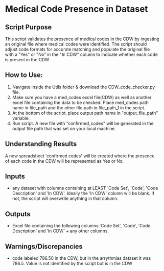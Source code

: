 # Medical Code Presence in Dataset

## Script Purpose
This script validates the presence of medical codes in the CDW by ingesting an original file where medical codes were identified. The script should adjust code formats for accurate matching and populate the original file with a "Yes" or "No" in the "In CDW" column to indicate whether each code is present in the CDW.


## How to Use:
1) Navigate inside the Utils folder & download the CDW_code_checker.py file.
2) Make sure you have a med_codes excel file(CDW) as well as another excel file containing the data to be checked. Place med_codes path name in file_path and the other file path in file_path_1 in the script.
3) At the bottom of the script, place output path name in "output_file_path" variable.
4) Run script. A new file with "confirmed_codes" will be generated in the output file path that was set on your local machine.

## Understanding Results
A new spreadsheet 'confirmed codes' will be created where the presence of each code in the CDW will be represented as Yes or No. 

## Inputs
- any dataset with columns containing at LEAST 'Code Set', 'Code', 'Code Description' and 'In CDW'. Ideally the 'In CDW' column will be blank. If not, the script will overwrite anything in that column. 

## Outputs
- Excel file containing the following columns:'Code Set', 'Code', 'Code Description' and 'In CDW' + any other columns. 

## Warnings/Discrepancies 
- code labeled 786.50 in the CDW, but in the arrythmias dataset it was 786.5. Value is not identified by the script but is in the CDW
